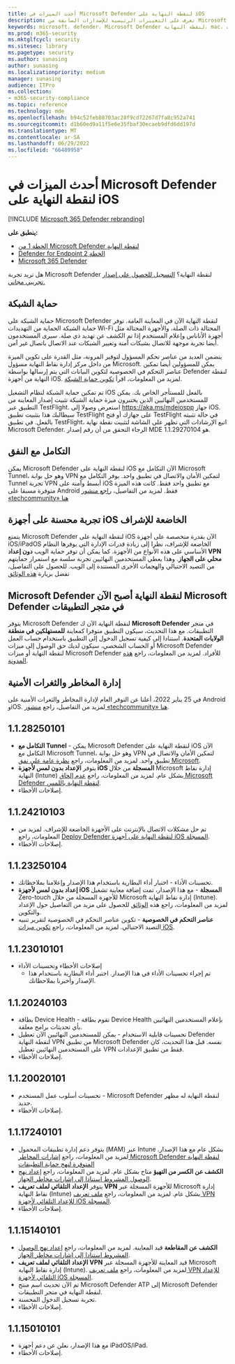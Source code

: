 ```yaml
---
title: أحدث الميزات في Microsoft Defender لنقطة النهاية على iOS
description: تعرف على التغييرات الرئيسية للإصدارات السابقة من Microsoft Defender لنقطة النهاية على iOS.
keywords: microsoft، defender، Microsoft Defender لنقطة النهاية، mac، التثبيت، macos، whatsnew
ms.prod: m365-security
ms.mktglfcycl: security
ms.sitesec: library
ms.pagetype: security
ms.author: sunasing
author: sunasing
ms.localizationpriority: medium
manager: sunasing
audience: ITPro
ms.collection:
- m365-security-compliance
ms.topic: reference
ms.technology: mde
ms.openlocfilehash: b94c52feb88703ac28f9cd72267d7fa8c952a741
ms.sourcegitcommit: d1b60ed9a11f5e6e35fbaf30ecaeb9dfd6dd197d
ms.translationtype: MT
ms.contentlocale: ar-SA
ms.lasthandoff: 06/29/2022
ms.locfileid: "66489958"
---
```

# <a name="whats-new-in-microsoft-defender-for-endpoint-on-ios"></a>أحدث الميزات في Microsoft Defender لنقطة النهاية على iOS

[!INCLUDE [Microsoft 365 Defender rebranding](../../includes/microsoft-defender.md)]

**ينطبق على:**
- [الخطة 1 من Microsoft Defender لنقطة النهاية](https://go.microsoft.com/fwlink/p/?linkid=2154037)
- [Defender for Endpoint الخطة 2](https://go.microsoft.com/fwlink/p/?linkid=2154037)
- [Microsoft 365 Defender](https://go.microsoft.com/fwlink/?linkid=2118804)

هل تريد تجربة Microsoft Defender لنقطة النهاية؟ [التسجيل للحصول على إصدار تجريبي مجاني.](https://signup.microsoft.com/create-account/signup?products=7f379fee-c4f9-4278-b0a1-e4c8c2fcdf7e&ru=https://aka.ms/MDEp2OpenTrial?ocid=docs-wdatp-exposedapis-abovefoldlink)

## <a name="network-protection"></a>حماية الشبكة
حماية الشبكة على Microsoft Defender لنقطة النهاية الآن في المعاينة العامة. توفر حماية الشبكة الحماية من التهديدات Wi-Fi المحتالة ذات الصلة، والأجهزة المحتالة مثل أجهزة الأناناس وإعلام المستخدم إذا تم الكشف عن تهديد ذي صلة. سيرى المستخدمون أيضا تجربة موجهة للاتصال بشبكات آمنة وتغيير الشبكات عند الاتصال باتصال غير آمن.

يتضمن العديد من عناصر تحكم المسؤول لتوفير المرونة، مثل القدرة على تكوين الميزة من داخل مركز إدارة نقاط النهاية مسؤول Microsoft. يمكن للمسؤولين أيضا تمكين عناصر التحكم في الخصوصية لتكوين البيانات التي يتم إرسالها بواسطة Defender لنقطة النهاية من أجهزة iOS. لمزيد من المعلومات، اقرأ [تكوين حماية الشبكة](/microsoft-365/security/defender-endpoint/ios-configure-features#configure-network-protection).

تم تمكين حماية الشبكة لنظام التشغيل iOS بالفعل للمستأجر الخاص بك. يمكن للمستخدمين النهائيين الذين يختبرون ميزة حماية الشبكة تثبيت إصدار المعاينة من التطبيق عبر TestFlight. استعرض وصولا إلى https://aka.ms/mdeiospp جهاز iOS. سيطالبك هذا بتثبيت تطبيق TestFlight على جهازك أو فتح TestFlight في حالة تثبيته بالفعل. في تطبيق TestFlight، اتبع الإرشادات التي تظهر على الشاشة لتثبيت نقطة نهاية Microsoft Defender. الرجاء التحقق من أن رقم إصدار MDE هو 1.1.29270104.

## <a name="integration-with-tunnel"></a>التكامل مع النفق
يمكن Microsoft Defender لنقطة النهاية على iOS الآن التكامل مع Microsoft Tunnel، وهو حل بوابة VPN لتمكين الأمان والاتصال في تطبيق واحد.  يوفر التكامل مع Tunnel تجربة VPN أبسط وآمنة على iOS مع تطبيق واحد فقط. كانت هذه الميزة متوفرة مسبقا على Android فقط. لمزيد من التفاصيل، [راجع منشور «techcommunity» هنا](https://techcommunity.microsoft.com/t5/microsoft-endpoint-manager-blog/what-s-new-in-microsoft-endpoint-manager-2204-april-edition/ba-p/3297995)

## <a name="improved-experience-on-supervised-ios-devices"></a>تجربة محسنة على أجهزة iOS الخاضعة للإشراف

يتمتع Microsoft Defender لنقطة النهاية على iOS الآن بقدرة متخصصة على أجهزة iOS/iPadOS الخاضعة للإشراف، نظرا إلى زيادة قدرات الإدارة التي يوفرها النظام الأساسي على هذه الأنواع من الأجهزة. كما يمكن أن توفر حماية الويب **دون إعداد VPN محلي على الجهاز**. وهذا يعطي المستخدمين النهائيين تجربة سلسة مع استمرار حمايتهم من التصيد الاحتيالي والهجمات الأخرى المستندة إلى الويب. للحصول على التفاصيل، تفضل بزيارة [هذه الوثائق](ios-install.md#complete-deployment-for-supervised-devices)

## <a name="microsoft-defender-for-endpoint-is-now-microsoft-defender-in-the-app-store"></a>Microsoft Defender لنقطة النهاية أصبح الآن Microsoft Defender في متجر التطبيقات

يتوفر Microsoft Defender لنقطة النهاية الآن ك **Microsoft Defender** في متجر التطبيقات. مع هذا التحديث، سيكون التطبيق متوفرا كمعاينة **للمستهلكين في منطقة الولايات المتحدة**. استنادا إلى كيفية تسجيل الدخول إلى التطبيق باستخدام حساب العمل أو الحساب الشخصي، سيكون لديك حق الوصول إلى ميزات Microsoft Defender لنقطة النهاية أو ميزات Microsoft Defender للأفراد. لمزيد من المعلومات، راجع [هذه المدونة](https://www.microsoft.com/microsoft-365/microsoft-defender-for-individuals).

## <a name="threat-and-vulnerability-management"></a>إدارة المخاطر والثغرات الأمنية

في 25 يناير 2022، أعلنا عن التوفر العام لإدارة المخاطر والثغرات الأمنية على Android وiOS. لمزيد من التفاصيل، راجع [منشور «techcommunity» هنا](https://techcommunity.microsoft.com/t5/microsoft-defender-for-endpoint/announcing-general-availability-of-vulnerability-management/ba-p/3071663).

## <a name="1128250101"></a>1.1.28250101
- **التكامل مع Tunnel** - يمكن Microsoft Defender لنقطة النهاية على iOS الآن التكامل مع Microsoft Tunnel، وهو حل بوابة VPN لتمكين الأمان والاتصال في تطبيق واحد. لمزيد من المعلومات، راجع [نظرة عامة على نفق Microsoft](/mem/intune/protect/microsoft-tunnel-overview).
- يتوفر **الإعداد بدون لمس لأجهزة iOS المسجلة** من خلال Microsoft إدارة نقاط النهاية (Intune) بشكل عام. لمزيد من المعلومات، راجع [عدم إلحاق Microsoft Defender لنقطة النهاية باللمس](/microsoft-365/security/defender-endpoint/ios-install#zero-touch-onboarding-of-microsoft-defender-for-endpoint).
- إصلاحات الأخطاء.


## <a name="1124210103"></a>1.1.24210103

- تم حل مشكلات الاتصال بالإنترنت على الأجهزة الخاضعة للإشراف. لمزيد من المعلومات، راجع [Deploy Defender لنقطة النهاية على أجهزة iOS المسجلة](ios-install.md).
- إصلاحات الأخطاء.

## <a name="1123250104"></a>1.1.23250104

- تحسينات الأداء - اختبار أداء البطارية باستخدام هذا الإصدار وإعلامنا بملاحظاتك.
- **إعداد بدون لمس لأجهزة iOS المسجلة** - مع هذا الإصدار، تمت إضافة معاينة تشغيل Zero-touch للأجهزة المسجلة من خلال Microsoft إدارة نقاط النهاية (Intune). لمزيد من المعلومات، راجع هذه [الوثائق](ios-install.md#zero-touch-onboarding-of-microsoft-defender-for-endpoint) للحصول على مزيد من التفاصيل حول الإعداد والتكوين.
- **عناصر التحكم في الخصوصية** - تكوين عناصر التحكم في الخصوصية لتقرير تنبيه التصيد الاحتيالي. لمزيد من المعلومات، راجع [تكوين ميزات iOS](ios-configure-features.md).

## <a name="1123010101"></a>1.1.23010101

- إصلاحات الأخطاء وتحسينات الأداء 
  - تم إجراء تحسينات الأداء في هذا الإصدار. اختبر أداء البطارية باستخدام هذا الإصدار وأخبرنا بملاحظاتك.

## <a name="1120240103"></a>1.1.20240103
- بطاقة Device Health - تقوم بطاقة Device Health بإعلام المستخدمين النهائيين بأي تحديثات برامج معلقة.
- تحسينات قابلية الاستخدام - يمكن للمستخدمين النهائيين الآن تعطيل Defender لنقطة النهاية VPN من تطبيق Microsoft Defender نفسه. قبل هذا التحديث، كان على المستخدمين النهائيين تعطيل VPN فقط من تطبيق الإعدادات.
- إصلاحات الأخطاء.

## <a name="1120020101"></a>1.1.20020101
- تحسينات أسلوب عمل المستخدم - Microsoft Defender لنقطة النهاية له مظهر جديد.
- إصلاحات الأخطاء.

## <a name="1117240101"></a>1.1.17240101
- يتوفر دعم إدارة تطبيقات المحمول (MAM) عبر Intune بشكل عام مع هذا الإصدار. لمزيد من المعلومات، راجع [إشارات المخاطر Microsoft Defender لنقطة النهاية المتوفرة لنهج حماية التطبيقات](https://techcommunity.microsoft.com/t5/intune-customer-success/microsoft-defender-for-endpoint-risk-signals-available-for-your/ba-p/2186322)
- **الكشف عن الكسر من التهيؤ** متاح بشكل عام. لمزيد من المعلومات، راجع [إعداد نهج الوصول المشروط استنادا إلى إشارات مخاطر الجهاز](ios-configure-features.md#conditional-access-with-defender-for-endpoint-on-ios).
- يتوفر **الإعداد التلقائي لملف تعريف VPN** للأجهزة المسجلة عبر Microsoft إدارة نقاط النهاية (Intune) بشكل عام. لمزيد من المعلومات، راجع [ملف تعريف VPN للإعداد التلقائي لأجهزة iOS المسجلة](ios-install.md#auto-onboarding-of-vpn-profile-simplified-onboarding).
- إصلاحات الأخطاء.

## <a name="1115140101"></a>1.1.15140101

- **الكشف عن المقاطعة** قيد المعاينة. لمزيد من المعلومات، راجع [إعداد نهج الوصول المشروط استنادا إلى إشارات مخاطر الجهاز](ios-configure-features.md#conditional-access-with-defender-for-endpoint-on-ios).
- **الإعداد التلقائي لملف تعريف VPN** قيد المعاينة للأجهزة المسجلة عبر Microsoft إدارة نقاط النهاية (Intune). لمزيد من المعلومات، راجع [ملف تعريف VPN للإعداد التلقائي لأجهزة iOS المسجلة](ios-install.md#auto-onboarding-of-vpn-profile-simplified-onboarding).
- تم الآن تحديث اسم منتج Microsoft Defender ATP إلى Microsoft Defender لنقطة النهاية في متجر التطبيقات.
- تجربة تسجيل الدخول المحسنة.
- إصلاحات الأخطاء.

## <a name="1115010101"></a>1.1.15010101

- مع هذا الإصدار، نعلن عن دعم أجهزة iPadOS/iPad.
- إصلاحات الأخطاء.
